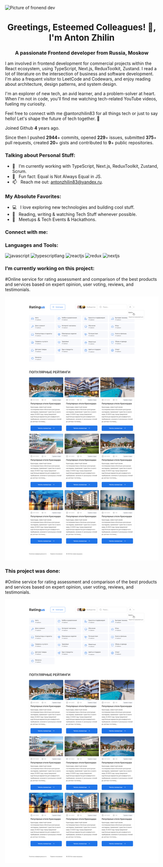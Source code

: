 <img src="https://sun9-69.userapi.com/impg/Yml-kF4HF4gFWrRaqGwD4aeLRHO6frt0GhBjog/zWg9mP_b3JY.jpg?size=1170x685&quality=96&sign=67bd3109530aae17ec899f43764b0ebf&type=album" alt="Picture of fronend dev" width="1920" height="560"/> 

<h1 align="center">Greetings, Esteemed Colleagues! 👋, I'm Anton Zhilin</h1>
<h3 align="center">A passionate Frontend developer from Russia, Moskow</h3>

I am involved in frontend development for commercial projects within the React ecosystem, using TypeScript, Next.js, ReduxToolkit, Zustand. I read a lot of literature on the intersection of business and software development. I'm also a frequent visitor to LeetCode and Codewars, and enjoy reading about architecture, design patterns, and system design.

I'm an explorer of new tech, an avid learner, and a problem-solver at heart. When I'm not in code, you'll find me watching tech-related YouTube videos, fueling my curiosity.

Feel free to connect with me @antonzhilin83 for all things tech or just to say hello! Let's shape the future of tech together. 🌟

Joined Github **4** years ago.

Since then I pushed **2944**+ commits, opened **229**+ issues, submitted **375**+ pull requests, created **20**+ gists and contributed to **9**+ public repositories.

### Talking about Personal Stuff:

- 🚀 &nbsp; I’m currently working with TypeScript, Next.js, ReduxToolkit, Zustand, Scrum.
- 👾 &nbsp; Fun fact: Equal is Not Always Equal in JS.
- 📫 &nbsp; Reach me out: antonzhilin83@yandex.ru.

### My Absolute Favorites:

- 💻 &nbsp; I love exploring new technologies and building cool stuff.
- 📰 &nbsp; Reading, writing & watching Tech Stuff whenever possible.
- 🍕 &nbsp; Meetups & Tech Events & Hackathons.

<h3 align="left">Connect with me:</h3>

<h3 align="left">Languages and Tools:</h3>

<p align="left">
  <img src="https://www.vectorlogo.zone/logos/javascript/javascript-ar21.svg" alt="javascript" width="120" height="60"/> 
  <img src="https://www.vectorlogo.zone/logos/typescriptlang/typescriptlang-icon.svg" alt="typescriptlang" width="60" height="60"/> 
  <img src="https://www.vectorlogo.zone/logos/reactjs/reactjs-ar21.svg" alt="reactjs" width="120" height="60"/> 
  <img src="https://www.vectorlogo.zone/logos/js_redux/js_redux-ar21.svg" alt="redux" width="120" height="60"/>
  <img src="https://www.vectorlogo.zone/logos/nextjs/nextjs-ar21.svg" alt="nextjs" width="120" height="60"/>
</p>

### I’m currently working on this project:

#Online service for rating assessment and comparison of the best products and services based on expert opinion, user voting, reviews, and testimonials.

![Alt text](ratingus.jpg)

### This project was done:

#Online service for rating assessment and comparison of the best products and services based on expert opinion, user voting, reviews, and testimonials.

![Alt text](ratingus.jpg)
